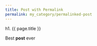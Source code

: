 ```yaml
---
title: Post with Permalink
permalink: my_category/permalinked-post
---
```


h1. {{ page.title }}


<p>Best <strong>post</strong> ever</p>